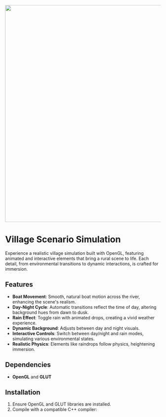 <img style="margin-right: 30px " width="900" height="700" src="https://github.com/Tuhin4042/resource/blob/main/Village.jpeg">

# Village Scenario Simulation

Experience a realistic village simulation built with OpenGL, featuring animated and interactive elements that bring a rural scene to life. Each detail, from environmental transitions to dynamic interactions, is crafted for immersion.

## Features

- **Boat Movement**: Smooth, natural boat motion across the river, enhancing the scene's realism.
- **Day-Night Cycle**: Automatic transitions reflect the time of day, altering background hues from dawn to dusk.
- **Rain Effect**: Toggle rain with animated drops, creating a vivid weather experience.
- **Dynamic Background**: Adjusts between day and night visuals.
- **Interactive Controls**: Switch between day/night and rain modes, simulating various environmental states.
- **Realistic Physics**: Elements like raindrops follow physics, heightening immersion.

## Dependencies

- **OpenGL** and **GLUT**

## Installation

1. Ensure OpenGL and GLUT libraries are installed.
2. Compile with a compatible C++ compiler:
